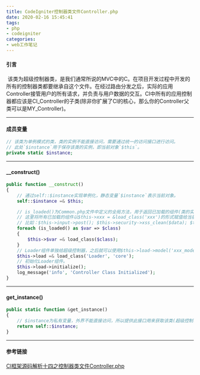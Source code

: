 ```yaml
---
title: CodeIgniter控制器类文件Controller.php
date: 2020-02-16 15:45:41
tags:
- php
- codeigniter
categories:
- web工作笔记
---
```


#### 引言 ####
 该类为超级控制器类，是我们通常所说的MVC中的C。在项目开发过程中开发的所有的控制器类都要继承自这个文件。在经过路由分发之后，实际的应用Controller接管用户的所有请求，并负责与用户数据的交互。CI中所有的应用控制器都应该是CI_Controller的子类(除非你扩展了CI的核心，那么你的Controller父类可以是MY_Controller)。
<!--more-->

---

#### 成员变量 ####
```php
// 该类为单例模式的类，类的实例不能直接访问，需要通过统一的访问接口进行访问。
// 此处`$instance`用于保存该类的实例，即当前对象`$this`。
private static $instance;
```

---

#### __construct() ####
```php
public function __construct()
{
    // 通过self::$instance实现单例化，静态变量`$instance`表示当前对象。
    self::$instance =& $this;

    // is_loaded()为Common.php文件中定义的全局方法，用于返回已加载的组件(类的实例)。
    // 这里将所有已加载的组件以$this->xxx = &load_class('xxx')的形式赋值给当前对象(超级控制器)，然后就可以直接使用$this->xxx了。
    // 比如：$this->input->post(); $this->security->xss_clean($data); $this->benchmark->mark('controller init start');
    foreach (is_loaded() as $var => $class)
    {
        $this->$var =& load_class($class);
    }
    // Loader组件单独给超级控制器，之后就可以使用$this->load->model('xxx_model'); $this->load->library('xxx');进行加载某个类了。
    $this->load =& load_class('Loader', 'core');
    // 初始化Loader组件。
    $this->load->initialize();
    log_message('info', 'Controller Class Initialized');
}
```

---

#### get_instance() ####
```php
public static function &get_instance()
{
    // $instance为私有变量，外界不能直接访问，所以提供此接口用来获取该类(超级控制器)的实例。
    return self::$instance;
}
```

---

#### 参考链接 ####
[CI框架源码解析十四之控制器类文件Controller.php](https://blog.csdn.net/Zhihua_W/article/details/52948034)
